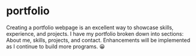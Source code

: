 # portfolio
 
Creating a portfolio webpage is an excellent way to showcase skills, experience, and projects. 
I have my portfolio broken down into sections: About me, skills, projects, and contact. 
Enhancements will be implemented as I continue to build more programs. 😀
